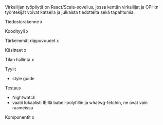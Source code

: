 Virkailijan työpöytä on React/Scala-sovellus, jossa kentän virkailijat ja OPH:n työntekijät
voivat katsella ja julkaista tiedotteita sekä tapahtumia.

Tiedostorakenne x

Koodityyli x

Tärkeimmät riippuvuudet x

Käsitteet x

Tilan hallinta x

Tyylit

- style guide

Testaus

- Nightwatch
- vaatii lokaalisti IE:llä babel-polyfillin ja whatwg-fetchin, ne ovat vain raameissa 

Komponentit x
